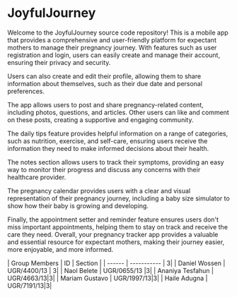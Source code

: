 # JoyfulJourney

Welcome to the JoyfulJourney source code repository! This is a mobile app that provides a comprehensive and user-friendly platform for expectant mothers to manage their pregnancy journey. With features such as user registration and login, users can easily create and manage their account, ensuring their privacy and security.

Users can also create and edit their profile, allowing them to share information about themselves, such as their due date and personal preferences.

The app allows users to post and share pregnancy-related content, including photos, questions, and articles. Other users can like and comment on these posts, creating a supportive and engaging community.

The daily tips feature provides helpful information on a range of categories, such as nutrition, exercise, and self-care, ensuring users receive the information they need to make informed decisions about their health.

The notes section allows users to track their symptoms, providing an easy way to monitor their progress and discuss any concerns with their healthcare provider.

The pregnancy calendar provides users with a clear and visual representation of their pregnancy journey, including a baby size simulator to show how their baby is growing and developing.

Finally, the appointment setter and reminder feature ensures users don't miss important appointments, helping them to stay on track and receive the care they need. Overall, your pregnancy tracker app provides a valuable and essential resource for expectant mothers, making their journey easier, more enjoyable, and more informed.

| Group Members | ID | Section |
| ------ | ----------- | 3|
| Daniel Wossen   | UGR/4400/13 | 3|
| Naol Belete | UGR/0655/13 |3|
| Ananiya Tesfahun    | UGR/4663/13|3|
| Mariam Gustavo    | UGR/1997/13|3|
| Haile Adugna    | UGR/7191/13|3|


